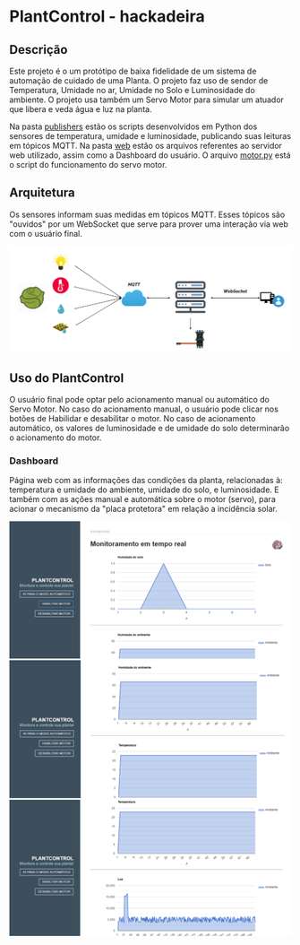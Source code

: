 # PlantControl - hackadeira
## Descrição
Este projeto é o um protótipo de baixa fidelidade de um sistema de automação de cuidado de uma Planta. O projeto faz uso de sendor de Temperatura, Umidade no ar, Umidade no Solo e Luminosidade do ambiente. O projeto usa também um Servo Motor para simular um atuador que libera e veda água e luz na planta.

Na pasta [publishers](https://github.com/ricardorobson/hackadeira/tree/master/publishers) estão os scripts desenvolvidos em Python dos sensores de temperatura, umidade e luminosidade, publicando suas leituras em tópicos MQTT. Na pasta [web](https://github.com/ricardorobson/hackadeira/tree/master/web) estão os arquivos referentes ao servidor web utilizado, assim como a Dashboard do usuário. O arquivo [motor.py](https://github.com/ricardorobson/hackadeira/blob/master/motor.py) está o script do funcionamento do servo motor.

## Arquitetura
Os sensores informam suas medidas em tópicos MQTT. Esses tópicos são "ouvidos" por um WebSocket que serve para prover uma interação via web com o usuário final.

![Imagem 1](https://raw.githubusercontent.com/ricardorobson/hackadeira/master/images/Arquitetura.png)

## Uso do PlantControl
O usuário final pode optar pelo acionamento manual ou automático do Servo Motor. No caso do acionamento manual, o usuário pode clicar nos botões de Habilidar e desabilitar o motor.
No caso de acionamento automático, os valores de luminosidade e de umidade do solo determinarão o acionamento do motor.

### Dashboard
Página web com as informações das condições da planta, relacionadas à: temperatura e umidade do ambiente, umidade do solo, e luminosidade. E também com as ações manual e automática sobre o motor (servo), para acionar o mecanismo da "placa protetora" em relação a incidência solar.

![Dashboard 1](https://raw.githubusercontent.com/ricardorobson/hackadeira/master/images/Dashboard-1.png)
![Dashboard 2](https://raw.githubusercontent.com/ricardorobson/hackadeira/master/images/Dashboard-2.png)
![Dashboard 3](https://raw.githubusercontent.com/ricardorobson/hackadeira/master/images/Dashboard-3.png)
